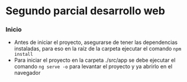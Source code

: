 # Segundo parcial desarrollo web

### Inicio

- Antes de iniciar el proyecto, asegurarse de tener las dependencias instaladas, para eso en la raíz de la carpeta ejecutar el comando `npm install`
- Para iniciar el proyecto en la carpeta ./src/app se debe ejecutar el comando `ng serve -o` para levantar el proyecto y ya abrirlo en el navegador
